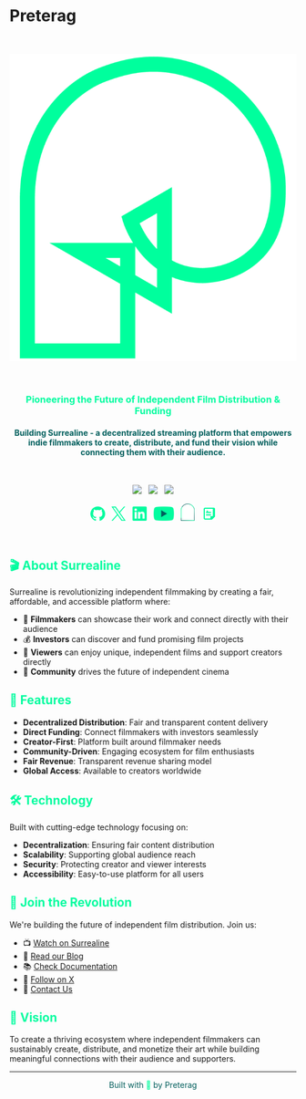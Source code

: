 # Preterag

<br>

<p align="center"><img width="600" src="assets/images/social/preterag_logo.png" alt="Preterag Logo"></p>

<br>

<h3 align="center" style="color: #02FC9F;">Pioneering the Future of Independent Film Distribution & Funding</h3>
<h4 align="center" style="color: #015E5C;">Building Surrealine - a decentralized streaming platform that empowers indie filmmakers to create, distribute, and fund their vision while connecting them with their audience.</h4>

<br>

<p align="center">
    <a href="https://x.com/preterag"><img src="https://img.shields.io/badge/X-Follow_us-02FC9F.svg?style=for-the-badge&labelColor=015E5C"></a>
    &nbsp;
    <a href="https://www.linkedin.com/company/preterag/"><img src="https://img.shields.io/badge/Linkedin-Connect_with_us-02FC9F.svg?style=for-the-badge&labelColor=015E5C"></a>
    &nbsp;
    <a href="mailto:hello@preterag.com"><img src="https://img.shields.io/badge/Email-Get_in_contact-02FC9F.svg?style=for-the-badge&labelColor=015E5C"></a>
</p>

<p align="center">
    <a href="https://github.com/preterag"><img height="25" src="assets/images/social/github.svg" alt="Github"></a>
    &nbsp;
    <a href="https://x.com/preterag"><img height="25" src="assets/images/social/twitter.svg" alt="X"></a>
    &nbsp;
    <a href="https://www.linkedin.com/company/preterag/"><img height="25" src="assets/images/social/linkedin.svg" alt="LinkedIn"></a>
    &nbsp;
    <a href="https://www.youtube.com/@watchSurrealine"><img height="25" src="assets/images/social/youtube.svg" alt="Youtube"></a>
    &nbsp;
    <a href="https://mirror.xyz/preterag.eth"><img height="30" width="24" src="assets/images/social/mirror.svg" alt="Mirror"></a>
    &nbsp;
    <a href="https://docs.preterag.com"><img height="25" src="assets/images/social/docs.svg" alt="Docs"></a>
</p>

<br>

## <span style="color: #02FC9F;">🎬 About Surrealine</span>

Surrealine is revolutionizing independent filmmaking by creating a fair, affordable, and accessible platform where:

- 🎥 **Filmmakers** can showcase their work and connect directly with their audience
- 💰 **Investors** can discover and fund promising film projects
- 🍿 **Viewers** can enjoy unique, independent films and support creators directly
- 🤝 **Community** drives the future of independent cinema

## <span style="color: #02FC9F;">🚀 Features</span>

- **Decentralized Distribution**: Fair and transparent content delivery
- **Direct Funding**: Connect filmmakers with investors seamlessly
- **Creator-First**: Platform built around filmmaker needs
- **Community-Driven**: Engaging ecosystem for film enthusiasts
- **Fair Revenue**: Transparent revenue sharing model
- **Global Access**: Available to creators worldwide

## <span style="color: #02FC9F;">🛠️ Technology</span>

Built with cutting-edge technology focusing on:

- **Decentralization**: Ensuring fair content distribution
- **Scalability**: Supporting global audience reach
- **Security**: Protecting creator and viewer interests
- **Accessibility**: Easy-to-use platform for all users

## <span style="color: #02FC9F;">🤝 Join the Revolution</span>

We're building the future of independent film distribution. Join us:

- 📺 [Watch on Surrealine](https://www.surrealine.com)
- 📖 [Read our Blog](https://mirror.xyz/preterag.eth)
- 📚 [Check Documentation](https://docs.preterag.com)
- 📱 [Follow on X](https://x.com/preterag)
- 📧 [Contact Us](mailto:hello@preterag.com)

## <span style="color: #02FC9F;">🎯 Vision</span>

To create a thriving ecosystem where independent filmmakers can sustainably create, distribute, and monetize their art while building meaningful connections with their audience and supporters.

---

<p align="center" style="color: #015E5C;">Built with <span style="color: #02FC9F;">💚</span> by Preterag</p> 